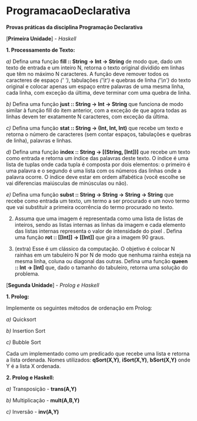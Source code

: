 # ProgramacaoDeclarativa

**Provas práticas da disciplina Programação Declarativa**

[**Primeira Unidade**] - *Haskell*

**1. Processamento de Texto:**

*a)* Defina uma função **fill :: String -> Int -> String** de modo que, dado um texto de entrada e um inteiro N, retorna o texto original dividido em linhas que têm no máximo N caracteres. A função deve remover todos os caracteres de espaço *(' ')*, tabulações *('\t')* e quebras de linha *('\n')* do texto original e colocar apenas um espaço entre palavras de uma mesma linha, cada linha, com exceção da última, deve terminar com uma quebra de linha.

*b)* Defina uma função **just :: String -> Int -> String** que funciona de modo similar à função fill do item anterior, com a exceção de que agora todas as linhas devem ter exatamente N caracteres, com exceção da última.

*c)* Defina uma função **stat :: String -> (Int, Int, Int)** que recebe um texto e retorna o número de caracteres (sem contar espaços, tabulações e quebras de linha), palavras e linhas.

*d)* Defina uma função **index :: String -> [(String, [Int])]** que recebe um texto como entrada e retorna um índice das palavras deste texto. O índice é uma lista de tuplas onde cada tupla é composta por dois elementos: o primeiro é uma palavra e o segundo é uma lista com os números das linhas onde a palavra ocorre. O índice deve estar em ordem alfabética (você escolhe se vai diferencias maiúsculas de minúsculas ou não).

*e)* Defina uma função **subst :: String -> String -> String -> String** que recebe como entrada um texto, um termo a ser procurado e um novo termo que vai substituir a primeira
ocorrência do termo procurado no texto.

2. Assuma que uma imagem é representada como uma lista de listas de inteiros, sendo as listas internas as linhas da imagem e cada elemento das listas internas representa o valor de intensidade
do pixel . Defina uma função **rot :: [[Int]] -> [[Int]]** que gira a imagem 90 graus.

3. (extra) Esse é um clássico da computação. O objetivo é colocar N rainhas em um tabuleiro N por N de modo que nenhuma rainha esteja na mesma linha, coluna ou diagonal das outras. Defina uma função **queen :: Int -> [Int]** que, dado o tamanho do tabuleiro, retorna uma solução do problema.

[**Segunda Unidade**] - *Prolog e Haskell*

**1. Prolog:**

Implemente os seguintes métodos de ordenação em Prolog:

*a)* Quicksort

*b)* Insertion Sort

*c)* Bubble Sort

Cada um implementado como um predicado que recebe uma lista e retorna a lista ordenada. Nomes utilizados: **qSort(X,Y)**, **iSort(X,Y)**, **bSort(X,Y)** onde Y é a lista X ordenada.

**2. Prolog e Haskell:**

*a)* Transposição - **trans(A,Y)**

*b)* Multiplicação - **mult(A,B,Y)**

*c)* Inversão - **inv(A,Y)**


